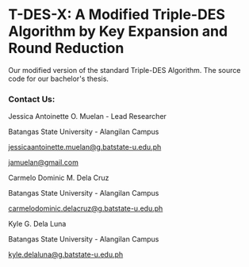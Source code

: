 # T-DES-X: A Modified Triple-DES Algorithm by Key Expansion and Round Reduction
Our modified version of the standard Triple-DES Algorithm. The source code for our bachelor's thesis.

### Contact Us:

Jessica Antoinette O. Muelan - Lead Researcher

Batangas State University - Alangilan Campus

jessicaantoinette.muelan@g.batstate-u.edu.ph

jamuelan@gmail.com


Carmelo Dominic M. Dela Cruz

Batangas State University - Alangilan Campus

carmelodominic.delacruz@g.batstate-u.edu.ph


Kyle G. Dela Luna

Batangas State University - Alangilan Campus

kyle.delaluna@g.batstate-u.edu.ph
